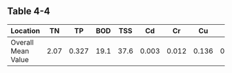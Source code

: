 ## Table 4-4

| **Location**       | **TN** | **TP** | **BOD** | **TSS** | **Cd** | **Cr** | **Cu** | **Fe** | **Ni** | **Pb** | **Zn** |
| ------------------ | ------ | ------ | ------- | ------- | ------ | ------ | ------ | ------ | ------ | ------ | ------ |
| Overall Mean Value | 2.07   | 0.327  | 19.1    | 37.6    | 0.003  | 0.012  | 0.136  | 0.809  | 0.048  | 0.062  | —      |

